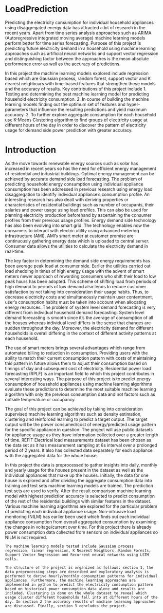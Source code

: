 # LoadPrediction

Predicting the electricity consumption for individual household appliances using disaggregated energy data has attracted a lot of research in the recent years. Apart from time series analysis approaches such as ARIMA (Autoregressive integrated moving average) machine learning models perform better for time series forecasting. Purpose of this project is predicting future electricity demand in a household using machine learning approaches such as artificial neural networks and support vector regression and distinguishing factor between the approaches is the mean absolute performance error as well as the accuracy of predictions. 

In this project the machine learning models explored include regression based which are Gaussian process, random forest, support vector and K nearest neighbours with time-based features that strengthen these models and the accuracy of results. Key contributions of this project include 1. Testing and determining the best machine learning model for predicting household electricity consumption. 2. In course of building the machine learning models finding out the optimum set of features and hyper-parameters that influence the resulting predictions and yield maximum accuracy. 3. To further explore aggregate consumption for each household use K-Means Clustering algorithm to find groups of electricity usage at different hours of the day in order to discover the pattern of electricity usage for demand side power prediction with greater accuracy. 

# Introduction

As the move towards renewable energy sources such as solar has increased in recent years so has the need for efficient energy management of residential and industrial buildings. Optimal energy management can be achieved by accurate demand side load forecasting. The problem of predicting household energy consumption using individual appliance consumption has been addressed in previous research using energy load disaggregation to identify individual appliance’s consumption profile. An interesting research has also dealt with deriving properties or characteristics of residential buildings such as number of occupants, their salaries and power usage using load profiles. This can also be used for planning electricity production beforehand by ascertaining the consumer profiles from their previous usage profiles. Energy demand side technology has also been evolving into smart grid. The technology enables now the consumers to interact with electric utility using advanced metering infrastructure (AMI). AMI’s smart meter at customer premise are continuously gathering energy data which is uploaded to central server. Consumer data allows the utilities to calculate the electricity demand in real-time. 

The key factor in determining the demand side energy requirements has been average peak load at consumer side. Earlier the utilities carried out load shedding in times of high energy usage with the advent of smart meters newer approach of rewarding consumers who shift their load to low peak hours has been adopted. This scheme of shifting load from periods of high demand to periods of low demand also tends to reduce customer satisfaction by not taking into consideration their usage habits. Thus, to decrease electricity costs and simultaneously maintain user contentment, user’s consumption habits must be taken into account when allocating energy resources.
 The problem of system level demand forecasting is very different from individual household demand forecasting. System level demand forecasting is smooth since it’s the average of consumption of all the houses whereas individual level differs in the sense that changes are sudden throughout the day. Moreover, the electricity demand for different households is overall differing in the context of different activity patterns at each household. 

The use of smart meters brings several advantages which range from automated billing to reduction in consumption. Providing users with the ability to match their current consumption pattern with costs of maintaining this pattern in future allows them to adjust their consumption based on timings of day and subsequent cost of electricity. Residential power load forecasting (RPLF) is an important field to which this project contributes in several interesting ways. 
The purpose of this project is to predict energy consumption of household appliances using machine learning algorithms evaluate these predictions to determine the most suitable machine learning algorithm with only the previous consumption data and not factors such as outside temperature or occupancy.

The goal of this project can be achieved by taking into consideration supervised machine learning algorithms such as density estimation, clustering and reinforced learning to predict a target output. The target output will be the power consumed/cost of energy/predicted usage pattern for the specific appliance in question. The project will use public datasets for appliance usage as they have information collected over a greater length of time. REFIT Electrical load measurements dataset has been chosen as the data set as it has measurement sampling at 8s interval over a prolonged period of 2 years. It also has collected data separately for each appliance with the aggregated data for the whole house.

In this project the data is preprocessed to gather insights into daily, monthly and yearly usage for the houses present in the dataset as well as the individual appliances that make up the houses. Initially, the data for one house is explored and after dividing the aggregate consumption data into training and test sets machine learning models are trained. The prediction test sets are used to verify. After the result comparison machine learning model with highest prediction accuracy is selected to predict consumption of the rest of the residential buildings with similar features in the dataset. Various machine learning algorithms are explored for the particular problem of predicting each individual appliance usage. Non-intrusive load monitoring (NILM) has earlier been used which finds out each individual appliance consumption from overall aggregated consumption by examining the changes in voltage/current over time. For this project there is already power consumption data collected from sensors on individual appliances so NILM is not required.
    
    The machine learning models tested include Gaussian process regression, linear regression, K Nearest Neighbors, Random Forests, Support Vector Regression and Recurrent neural networks using LSTM cells. 
    
    The structure of the project is organized as follows: section 1, the data preprocessing steps are described and exploratory analysis is performed to derive hourly/monthly consumption patterns for individual appliances. Furthermore, the machine learning approaches are implemented in python to predict the electricity consumption pattern based on historical power consumption data alone and results are included. Clustering is done on the whole dataset to reveal which usage cluster different households fall into at different hours of the day. In section 2 the accuracy results of machine learning approaches are discussed. Finally, section 3 concludes the project. 
